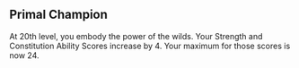 ## Primal Champion
At 20th level, you embody the power of the wilds.
Your Strength and Constitution Ability Scores increase by 4.
Your maximum for those scores is now 24.

<!--

-<< CHANGES >>-
- none

-<< TODO >>-
- none

-<< COMMENTARY >>-
- none

-->
